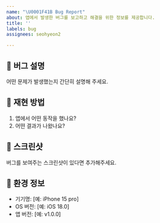 ```yaml
---
name: "\U0001F41B Bug Report"
about: 앱에서 발생한 버그를 보고하고 해결을 위한 정보를 제공합니다.
title: ''
labels: bug
assignees: seohyeon2

---
```


## 🐞 버그 설명
어떤 문제가 발생했는지 간단히 설명해 주세요.

## 🔄 재현 방법
1. 앱에서 어떤 동작을 했나요?
2. 어떤 결과가 나왔나요?

## 📸 스크린샷
버그를 보여주는 스크린샷이 있다면 추가해주세요.

## 📱 환경 정보
- 기기명: [예: iPhone 15 pro]
- OS 버전: [예: iOS 18.0]
- 앱 버전: [예: v1.0.0]
